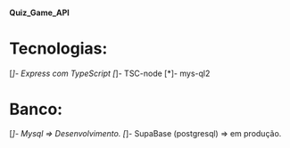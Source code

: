 #### Quiz_Game_API

# Tecnologias:
 [*]- Express com TypeScript
 [*]- TSC-node
 [*]- mys-ql2

 # Banco:
 [*]- Mysql => Desenvolvimento.
 [*]- SupaBase (postgresql) => em produção.

 
 